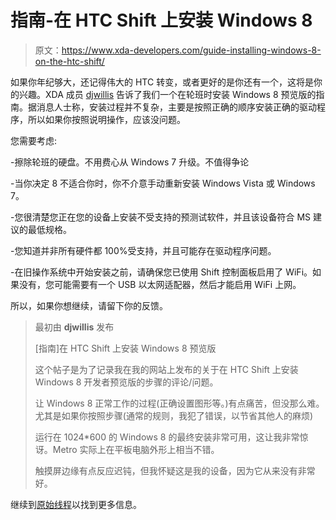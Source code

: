 # 指南-在 HTC Shift 上安装 Windows 8

> 原文：<https://www.xda-developers.com/guide-installing-windows-8-on-the-htc-shift/>

如果你年纪够大，还记得伟大的 HTC 转变，或者更好的是你还有一个，这将是你的兴趣。XDA 成员 [djwillis](http://forum.xda-developers.com/member.php?u=280183) 告诉了我们一个在轮班时安装 Windows 8 预览版的指南。据消息人士称，安装过程并不复杂，主要是按照正确的顺序安装正确的驱动程序，所以如果你按照说明操作，应该没问题。

您需要考虑:

-擦除轮班的硬盘。不用费心从 Windows 7 升级。不值得争论

-当你决定 8 不适合你时，你不介意手动重新安装 Windows Vista 或 Windows 7。

-您很清楚您正在您的设备上安装不受支持的预测试软件，并且该设备符合 MS 建议的最低规格。

-您知道并非所有硬件都 100%受支持，并且可能存在驱动程序问题。

-在旧操作系统中开始安装之前，请确保您已使用 Shift 控制面板启用了 WiFi。如果没有，您可能需要有一个 USB 以太网适配器，然后才能启用 WiFi 上网。

所以，如果你想继续，请留下你的反馈。

> 最初由 **djwillis** 发布
> 
> [指南]在 HTC Shift 上安装 Windows 8 预览版
> 
> 这个帖子是为了记录我在我的网站上发布的关于在 HTC Shift 上安装 Windows 8 开发者预览版的步骤的评论/问题。
> 
> 让 Windows 8 正常工作的过程(正确设置图形等。)有点痛苦，但没那么难。尤其是如果你按照步骤(通常的规则，我犯了错误，以节省其他人的麻烦)
> 
> 运行在 1024*600 的 Windows 8 的最终安装非常可用，这让我非常惊讶。Metro 实际上在平板电脑外形上相当不错。
> 
> 触摸屏边缘有点反应迟钝，但我怀疑这是我的设备，因为它从来没有非常好。

继续到[原始线程](http://forum.xda-developers.com/showthread.php?t=1264742)以找到更多信息。